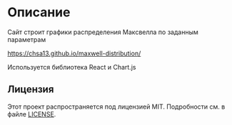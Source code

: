 # Описание

Сайт строит графики распределения Максвелла по заданным параметрам

https://chsa13.github.io/maxwell-distribution/

Используется библиотека React и Chart.js

## Лицензия

Этот проект распространяется под лицензией MIT. Подробности см. в файле [LICENSE](LICENSE).
